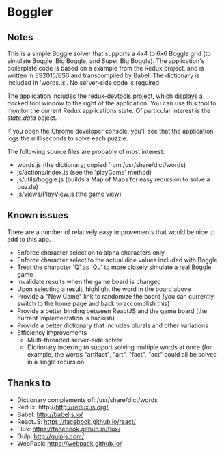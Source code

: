 # Boggler 

## Notes

This is a simple Boggle solver that supports a 4x4 to 6x6 Boggle grid (to simulate Boggle, Big Boggle, and Super Big Boggle). The application's boilerplate code is based on a example from the Redux project, and is written in ES2015/ES6 and transcompiled by Babel. The dictionary is included in 'words.js'. No server-side code is required.

The application includes the redux-devtools project, which displays a docked tool window to the right of the application. You can use this tool to monitor the current Redux applications state. Of particular interest is the *state.data* object.

If you open the Chrome developer console, you'll see that the application logs the milliseconds to solve each puzzle.

The following source files are probably of most interest:
- words.js (the dictionary; copied from /usr/share/dict/words)
- js/actions/index.js (see the 'playGame' method)
- js/utils/boggle.js (builds a Map of Maps for easy recursion to solve a puzzle)
- js/views/PlayView.js (the game view)

## Known issues

There are a number of relatively easy improvements that would be nice to add to this app.

- Enforce character selection to alpha characters only
- Enforce character select to the actual dice values included with Boggle
- Treat the character 'Q' as 'Qu' to more closely simulate a real Boggle game
- Invalidate results when the game board is changed
- Upon selecting a result, highlight the word in the board above
- Provide a "New Game" link to randomize the board (you can currently switch to the home page and back to accomplish this)
- Provide a better binding between ReactJS and the game board (the current implementation is hackish)
- Provide a better dictionary that includes plurals and other variations
- Efficiency improvements
  - Multi-threaded server-side solver 
  - Dictionary indexing to support solving multiple words at once (for example, the words "artifact", "art", "fact", "act" could all be solved in a single recursion

## Thanks to
- Dictionary complements of: /usr/share/dict/words
- Redux: http://http://redux.js.org/
- Babel: http://babeljs.io/
- ReactJS: https://facebook.github.io/react/
- Flux: https://facebook.github.io/flux/
- Gulp: http://gulpjs.com/
- WebPack: https://webpack.github.io/


